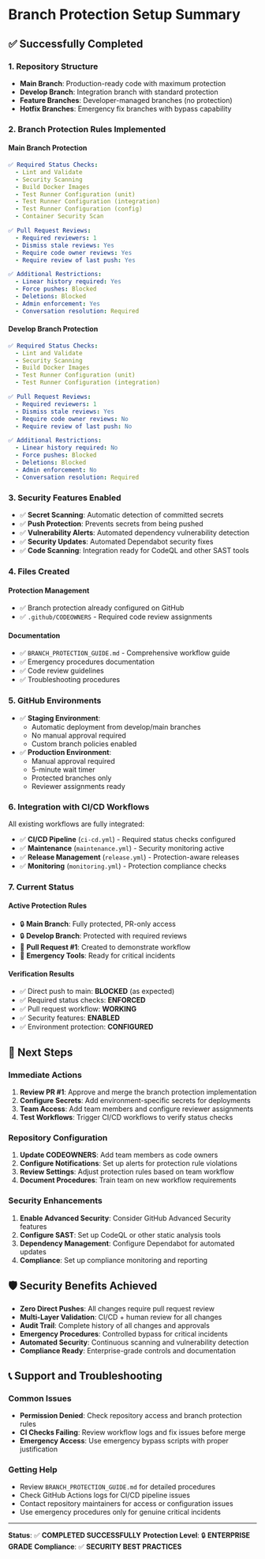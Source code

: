 # Branch Protection Setup Summary

## ✅ Successfully Completed

### 1. **Repository Structure**

- **Main Branch**: Production-ready code with maximum protection
- **Develop Branch**: Integration branch with standard protection
- **Feature Branches**: Developer-managed branches (no protection)
- **Hotfix Branches**: Emergency fix branches with bypass capability

### 2. **Branch Protection Rules Implemented**

#### **Main Branch Protection**

```yaml
✅ Required Status Checks:
  - Lint and Validate
  - Security Scanning
  - Build Docker Images
  - Test Runner Configuration (unit)
  - Test Runner Configuration (integration)
  - Test Runner Configuration (config)
  - Container Security Scan

✅ Pull Request Reviews:
  - Required reviewers: 1
  - Dismiss stale reviews: Yes
  - Require code owner reviews: Yes
  - Require review of last push: Yes

✅ Additional Restrictions:
  - Linear history required: Yes
  - Force pushes: Blocked
  - Deletions: Blocked
  - Admin enforcement: Yes
  - Conversation resolution: Required
```

#### **Develop Branch Protection**

```yaml
✅ Required Status Checks:
  - Lint and Validate
  - Security Scanning
  - Build Docker Images
  - Test Runner Configuration (unit)
  - Test Runner Configuration (integration)

✅ Pull Request Reviews:
  - Required reviewers: 1
  - Dismiss stale reviews: Yes
  - Require code owner reviews: No
  - Require review of last push: No

✅ Additional Restrictions:
  - Linear history required: No
  - Force pushes: Blocked
  - Deletions: Blocked
  - Admin enforcement: No
  - Conversation resolution: Required
```

### 3. **Security Features Enabled**

- ✅ **Secret Scanning**: Automatic detection of committed secrets
- ✅ **Push Protection**: Prevents secrets from being pushed
- ✅ **Vulnerability Alerts**: Automated dependency vulnerability detection
- ✅ **Security Updates**: Automated Dependabot security fixes
- ✅ **Code Scanning**: Integration ready for CodeQL and other SAST tools

### 4. **Files Created**

#### **Protection Management**

- ✅ Branch protection already configured on GitHub
- ✅ `.github/CODEOWNERS` - Required code review assignments

#### **Documentation**

- ✅ `BRANCH_PROTECTION_GUIDE.md` - Comprehensive workflow guide
- ✅ Emergency procedures documentation
- ✅ Code review guidelines
- ✅ Troubleshooting procedures

### 5. **GitHub Environments**

- ✅ **Staging Environment**:
  - Automatic deployment from develop/main branches
  - No manual approval required
  - Custom branch policies enabled
- ✅ **Production Environment**:
  - Manual approval required
  - 5-minute wait timer
  - Protected branches only
  - Reviewer assignments ready

### 6. **Integration with CI/CD Workflows**

All existing workflows are fully integrated:

- ✅ **CI/CD Pipeline** (`ci-cd.yml`) - Required status checks configured
- ✅ **Maintenance** (`maintenance.yml`) - Security monitoring active
- ✅ **Release Management** (`release.yml`) - Protection-aware releases
- ✅ **Monitoring** (`monitoring.yml`) - Protection compliance checks

### 7. **Current Status**

#### **Active Protection Rules**

- 🔒 **Main Branch**: Fully protected, PR-only access
- 🔒 **Develop Branch**: Protected with required reviews
- 📝 **Pull Request #1**: Created to demonstrate workflow
- 🚨 **Emergency Tools**: Ready for critical incidents

#### **Verification Results**

- ✅ Direct push to main: **BLOCKED** (as expected)
- ✅ Required status checks: **ENFORCED**
- ✅ Pull request workflow: **WORKING**
- ✅ Security features: **ENABLED**
- ✅ Environment protection: **CONFIGURED**

## 🎯 Next Steps

### Immediate Actions

1. **Review PR #1**: Approve and merge the branch protection implementation
2. **Configure Secrets**: Add environment-specific secrets for deployments
3. **Team Access**: Add team members and configure reviewer assignments
4. **Test Workflows**: Trigger CI/CD workflows to verify status checks

### Repository Configuration

1. **Update CODEOWNERS**: Add team members as code owners
2. **Configure Notifications**: Set up alerts for protection rule violations
3. **Review Settings**: Adjust protection rules based on team workflow
4. **Document Procedures**: Train team on new workflow requirements

### Security Enhancements

1. **Enable Advanced Security**: Consider GitHub Advanced Security features
2. **Configure SAST**: Set up CodeQL or other static analysis tools
3. **Dependency Management**: Configure Dependabot for automated updates
4. **Compliance**: Set up compliance monitoring and reporting

## 🛡️ Security Benefits Achieved

- **Zero Direct Pushes**: All changes require pull request review
- **Multi-Layer Validation**: CI/CD + human review for all changes
- **Audit Trail**: Complete history of all changes and approvals
- **Emergency Procedures**: Controlled bypass for critical incidents
- **Automated Security**: Continuous scanning and vulnerability detection
- **Compliance Ready**: Enterprise-grade controls and documentation

## 📞 Support and Troubleshooting

### Common Issues

- **Permission Denied**: Check repository access and branch protection rules
- **CI Checks Failing**: Review workflow logs and fix issues before merge
- **Emergency Access**: Use emergency bypass scripts with proper justification

### Getting Help

- Review `BRANCH_PROTECTION_GUIDE.md` for detailed procedures
- Check GitHub Actions logs for CI/CD pipeline issues
- Contact repository maintainers for access or configuration issues
- Use emergency procedures only for genuine critical incidents

---

**Status**: ✅ **COMPLETED SUCCESSFULLY**
**Protection Level**: 🔒 **ENTERPRISE GRADE**
**Compliance**: ✅ **SECURITY BEST PRACTICES**
